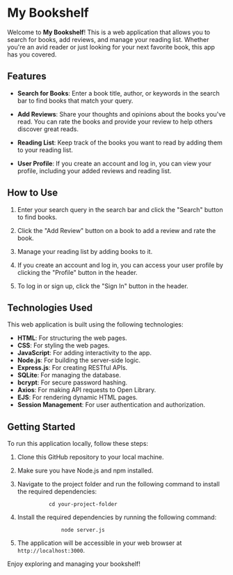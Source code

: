 
# My Bookshelf

Welcome to **My Bookshelf**! This is a web application that allows you to search for books, add reviews, and manage your reading list. Whether you're an avid reader or just looking for your next favorite book, this app has you covered.

## Features

- **Search for Books**: Enter a book title, author, or keywords in the search bar to find books that match your query.

- **Add Reviews**: Share your thoughts and opinions about the books you've read. You can rate the books and provide your review to help others discover great reads.

- **Reading List**: Keep track of the books you want to read by adding them to your reading list.

- **User Profile**: If you create an account and log in, you can view your profile, including your added reviews and reading list.

## How to Use

1. Enter your search query in the search bar and click the "Search" button to find books.

2. Click the "Add Review" button on a book to add a review and rate the book.

3. Manage your reading list by adding books to it.

4. If you create an account and log in, you can access your user profile by clicking the "Profile" button in the header.

5. To log in or sign up, click the "Sign In" button in the header.

## Technologies Used

This web application is built using the following technologies:

- **HTML**: For structuring the web pages.
- **CSS**: For styling the web pages.
- **JavaScript**: For adding interactivity to the app.
- **Node.js**: For building the server-side logic.
- **Express.js**: For creating RESTful APIs.
- **SQLite**: For managing the database.
- **bcrypt**: For secure password hashing.
- **Axios**: For making API requests to Open Library.
- **EJS**: For rendering dynamic HTML pages.
- **Session Management**: For user authentication and authorization.

## Getting Started

To run this application locally, follow these steps:

1. Clone this GitHub repository to your local machine.

2. Make sure you have Node.js and npm installed.

3. Navigate to the project folder and run the following command to install the required dependencies:

                 cd your-project-folder


4. Install the required dependencies by running the following command:

                     node server.js


6. The application will be accessible in your web browser at `http://localhost:3000`.

Enjoy exploring and managing your bookshelf!


